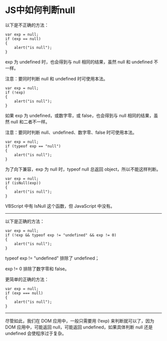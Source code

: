 # JS中如何判断null

以下是不正确的方法：
 
    var exp = null;
    if (exp == null)
    {
        alert("is null");
    }

exp 为 undefined 时，也会得到与 null 相同的结果，虽然 null 和 undefined 不一样。

注意：要同时判断 null 和 undefined 时可使用本法。
 
    var exp = null;
    if (!exp)
    {
        alert("is null");
    }

如果 exp 为 undefined，或数字零，或 false，也会得到与 null 相同的结果，虽然 null 和二者不一样。

注意：要同时判断 null、undefined、数字零、false 时可使用本法。
 
    var exp = null;
    if (typeof exp == "null")
    {
        alert("is null");
    }

为了向下兼容，exp 为 null 时，typeof null 总返回 object，所以不能这样判断。
 
    var exp = null;
    if (isNull(exp))
    {
        alert("is null");
    }

VBScript 中有 IsNull 这个函数，但 JavaScript 中没有。
 
---
 
以下是正确的方法：
 
    var exp = null;
    if (!exp && typeof exp != "undefined" && exp != 0)
    {
        alert("is null");
    }

typeof exp != "undefined" 排除了 undefined；

exp != 0 排除了数字零和 false。
 
更简单的正确的方法：
 
    var exp = null;
    if (exp === null)
    {
        alert("is null");
    }
 
---
 
尽管如此，我们在 DOM 应用中，一般只需要用 (!exp) 来判断就可以了，因为 DOM 应用中，可能返回 null，可能返回 undefined，如果具体判断 null 还是 undefined 会使程序过于复杂。
